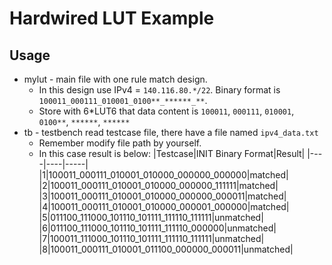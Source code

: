 # Hardwired LUT Example
## Usage
* mylut - main file with one rule match design.
	* In this design use IPv4 = `140.116.80.*/22`. Binary format is `100011_000111_010001_0100**_******_**`.
	* Store with 6\*LUT6 that data content is `100011`, `000111`, `010001`, `0100**`, `******`, `******`
* tb - testbench read testcase file, there have a file named `ipv4_data.txt`
	* Remember modify file path by yourself.
	* In this case result is below:
	|Testcase|INIT Binary Format|Result|
	|----|----|-----|
	|1|100011_000111_010001_010000_000000_000000|matched|
	|2|100011_000111_010001_010000_000000_111111|matched|
	|3|100011_000111_010001_010000_000000_000011|matched|
	|4|100011_000111_010001_010000_000001_000000|matched|
	|5|011100_111000_101110_101111_111110_111111|unmatched|
	|6|011100_111000_101110_101111_111110_000000|unmatched|
	|7|100011_111000_101110_101111_111110_111111|unmatched|
	|8|100011_000111_010001_011100_000000_000011|unmatched|